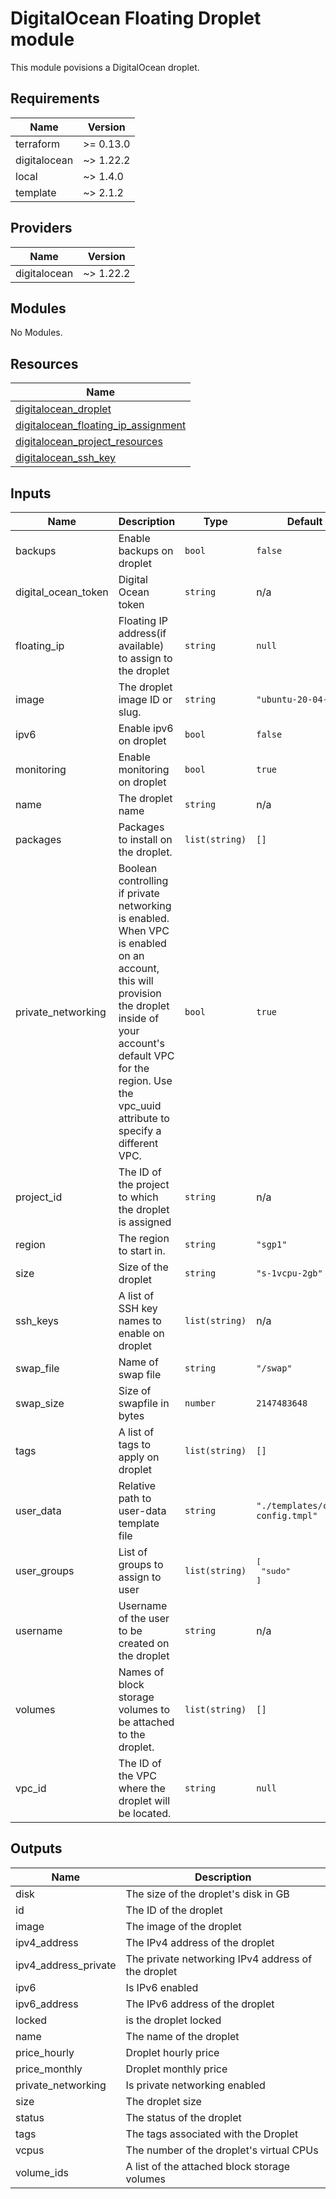 # DigitalOcean Floating Droplet module

This module povisions a DigitalOcean droplet.

<!-- BEGINNING OF PRE-COMMIT-TERRAFORM DOCS HOOK -->
## Requirements

| Name | Version |
|------|---------|
| terraform | >= 0.13.0 |
| digitalocean | ~> 1.22.2 |
| local | ~> 1.4.0 |
| template | ~> 2.1.2 |

## Providers

| Name | Version |
|------|---------|
| digitalocean | ~> 1.22.2 |

## Modules

No Modules.

## Resources

| Name |
|------|
| [digitalocean_droplet](https://registry.terraform.io/providers/digitalocean/digitalocean/latest/docs/resources/droplet) |
| [digitalocean_floating_ip_assignment](https://registry.terraform.io/providers/digitalocean/digitalocean/latest/docs/resources/floating_ip_assignment) |
| [digitalocean_project_resources](https://registry.terraform.io/providers/digitalocean/digitalocean/latest/docs/resources/project_resources) |
| [digitalocean_ssh_key](https://registry.terraform.io/providers/digitalocean/digitalocean/latest/docs/data-sources/ssh_key) |

## Inputs

| Name | Description | Type | Default | Required |
|------|-------------|------|---------|:--------:|
| backups | Enable backups on droplet | `bool` | `false` | no |
| digital\_ocean\_token | Digital Ocean token | `string` | n/a | yes |
| floating\_ip | Floating IP address(if available) to assign to the droplet | `string` | `null` | no |
| image | The droplet image ID or slug. | `string` | `"ubuntu-20-04-x64"` | no |
| ipv6 | Enable ipv6 on droplet | `bool` | `false` | no |
| monitoring | Enable monitoring on droplet | `bool` | `true` | no |
| name | The droplet name | `string` | n/a | yes |
| packages | Packages to install on the droplet. | `list(string)` | `[]` | no |
| private\_networking | Boolean controlling if private networking is enabled. When VPC is enabled on an account, this will provision the droplet inside of your account's default VPC for the region. Use the vpc\_uuid attribute to specify a different VPC. | `bool` | `true` | no |
| project\_id | The ID of the project to which the droplet is assigned | `string` | n/a | yes |
| region | The region to start in. | `string` | `"sgp1"` | no |
| size | Size of the droplet | `string` | `"s-1vcpu-2gb"` | no |
| ssh\_keys | A list of SSH key names to enable on droplet | `list(string)` | n/a | yes |
| swap\_file | Name of swap file | `string` | `"/swap"` | no |
| swap\_size | Size of swapfile in bytes | `number` | `2147483648` | no |
| tags | A list of tags to apply on droplet | `list(string)` | `[]` | no |
| user\_data | Relative path to user-data template file | `string` | `"./templates/cloud-config.tmpl"` | no |
| user\_groups | List of groups to assign to user | `list(string)` | <pre>[<br>  "sudo"<br>]</pre> | no |
| username | Username of the user to be created on the droplet | `string` | n/a | yes |
| volumes | Names of block storage volumes to be attached to the droplet. | `list(string)` | `[]` | no |
| vpc\_id | The ID of the VPC where the droplet will be located. | `string` | `null` | no |

## Outputs

| Name | Description |
|------|-------------|
| disk | The size of the droplet's disk in GB |
| id | The ID of the droplet |
| image | The image of the droplet |
| ipv4\_address | The IPv4 address of the droplet |
| ipv4\_address\_private | The private networking IPv4 address of the droplet |
| ipv6 | Is IPv6 enabled |
| ipv6\_address | The IPv6 address of the droplet |
| locked | is the droplet locked |
| name | The name of the droplet |
| price\_hourly | Droplet hourly price |
| price\_monthly | Droplet monthly price |
| private\_networking | Is private networking enabled |
| size | The droplet size |
| status | The status of the droplet |
| tags | The tags associated with the Droplet |
| vcpus | The number of the droplet's virtual CPUs |
| volume\_ids | A list of the attached block storage volumes |
<!-- END OF PRE-COMMIT-TERRAFORM DOCS HOOK -->
